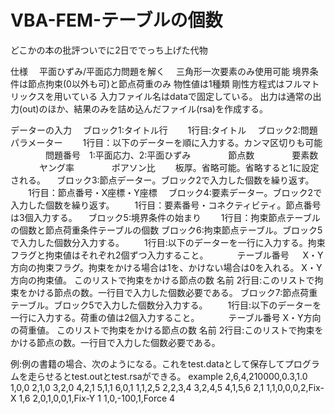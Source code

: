 # VBA-FEM-テーブルの個数
どこかの本の批評ついでに2日ででっち上げた代物

仕様
　平面ひずみ/平面応力問題を解く
　三角形一次要素のみ使用可能
 境界条件は節点拘束(0以外も可)と節点荷重のみ
 物性値は1種類
 剛性方程式はフルマトリックスを用いている
 入力ファイル名はdataで固定している。
 出力は通常の出力(out)のほか、結果のみを詰め込んだファイル(rsa)を作成する。

データーの入力
　ブロック1:タイトル行
 　　1行目:タイトル
　ブロック2:問題パラメーター
 　　1行目：以下のデーターを順に入力する。カンマ区切りも可能
　　　　問題番号　1:平面応力、2:平面ひずみ
　　　　節点数
　　　　要素数
 　　　 ヤング率
　　　　ポアソン比
   　　板厚。省略可能。省略すると1に設定される。
　ブロック3:節点データー。ブロック2で入力した個数を繰り返す。
 　　1行目：節点番号・X座標・Y座標
　ブロック4:要素データー。ブロック2で入力した個数を繰り返す。
 　　1行目：要素番号・コネクティビティ。節点番号は3個入力する。
　ブロック5:境界条件の始まり
  　　1行目：拘束節点テーブルの個数と節点荷重条件テーブルの個数
  ブロック6:拘束節点テーブル。ブロック5で入力した個数分入力する。
  　　1行目:以下のデーターを一行に入力する。拘束フラグと拘束値はそれぞれ2個ずつ入力すること。
    　　　テーブル番号
       　 X・Y方向の拘束フラグ。拘束をかける場合は1を、かけない場合は0を入れる。
          X・Y方向の拘束値。
          このリストで拘束をかける節点の数
          名前
      2行目:このリストで拘束をかける節点の数。一行目で入力した個数必要である。
  ブロック7:節点荷重テーブル。ブロック5で入力した個数分入力する。
  　　1行目:以下のデーターを一行に入力する。荷重の値は2個入力すること。
    　　　テーブル番号
          X・Y方向の荷重値。
          このリストで拘束をかける節点の数
          名前
      2行目:このリストで拘束をかける節点の数。一行目で入力した個数必要である。

例:例の書籍の場合、次のようになる。これをtest.dataとして保存してプログラムを走らせるとtest.outとtest.rsaができる。
example
2,6,4,210000,0.3,1.0
1,0,0
2,1,0
3,2,0
4,2,1
5,1,1
6,0,1
1,1,2,5
2,2,3,4
3,2,4,5
4,1,5,6
2,1
1,1,0,0,0,2,Fix-X
1,6
2,0,1,0,0,1,Fix-Y
1
1,0,-100,1,Force
4
